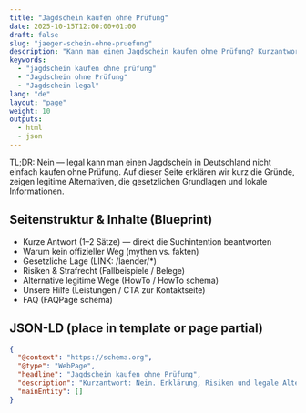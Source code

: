 ```yaml
---
title: "Jagdschein kaufen ohne Prüfung"
date: 2025-10-15T12:00:00+01:00
draft: false
slug: "jaeger-schein-ohne-pruefung"
description: "Kann man einen Jagdschein kaufen ohne Prüfung? Kurzantwort, Risiken, legale Alternativen und wie wir helfen."
keywords:
  - "jagdschein kaufen ohne prüfung"
  - "Jagdschein ohne Prüfung"
  - "Jagdschein legal"
lang: "de"
layout: "page"
weight: 10
outputs:
  - html
  - json
---
```


TL;DR: Nein — legal kann man einen Jagdschein in Deutschland nicht einfach kaufen ohne Prüfung. Auf dieser Seite erklären wir kurz die Gründe, zeigen legitime Alternativen, die gesetzlichen Grundlagen und lokale Informationen.

<!-- SEO / AEO checklist: implement the items below on the final page -->

## Seitenstruktur & Inhalte (Blueprint)

- Kurze Antwort (1–2 Sätze) — direkt die Suchintention beantworten
- Warum kein offizieller Weg (mythen vs. fakten)
- Gesetzliche Lage (LINK: /laender/*)
- Risiken & Strafrecht (Fallbeispiele / Belege)
- Alternative legitime Wege (HowTo / HowTo schema)
- Unsere Hilfe (Leistungen / CTA zur Kontaktseite)
- FAQ (FAQPage schema)

## JSON-LD (place in template or page partial)

```json
{
  "@context": "https://schema.org",
  "@type": "WebPage",
  "headline": "Jagdschein kaufen ohne Prüfung",
  "description": "Kurzantwort: Nein. Erklärung, Risiken und legale Alternativen.",
  "mainEntity": []
}
```

<!-- Next steps: fill each subsection below with citations, local links, FAQs and structured data. -->
